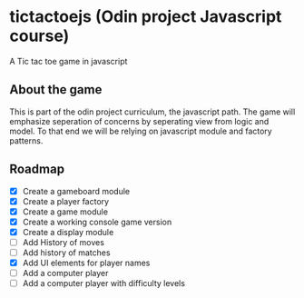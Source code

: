 # tictactoejs (Odin project Javascript course)

A Tic tac toe game in javascript

## About the game

This is part of the odin project curriculum, the javascript path.
The game will emphasize seperation of concerns by seperating view
from logic and model.
To that end we will be relying on javascript module and factory patterns.

## Roadmap

- [x] Create a gameboard module
- [x] Create a player factory
- [x] Create a game module
- [x] Create a working console game version
- [x] Create a display module
- [ ] Add History of moves
- [ ] Add history of matches
- [x] Add UI elements for player names
- [ ] Add a computer player
- [ ] Add a computer player with difficulty levels
